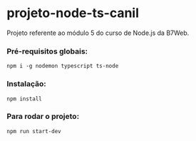 # projeto-node-ts-canil
Projeto referente ao módulo 5 do curso de Node.js da B7Web.

### Pré-requisitos globais:
`npm i -g nodemon typescript ts-node`

### Instalação:
`npm install`

### Para rodar o projeto:
`npm run start-dev`